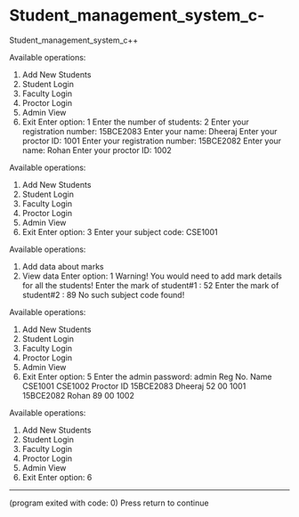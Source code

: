 # Student_management_system_c-
Student_management_system_c++

Available operations: 
1. Add New Students
2. Student Login
3. Faculty Login
4. Proctor Login
5. Admin View
6. Exit
Enter option: 1
Enter the number of students: 2
Enter your registration number: 15BCE2083
Enter your name: Dheeraj
Enter your proctor ID: 1001
Enter your registration number: 15BCE2082
Enter your name: Rohan
Enter your proctor ID: 1002

Available operations: 
1. Add New Students
2. Student Login
3. Faculty Login
4. Proctor Login
5. Admin View
6. Exit
Enter option: 3
Enter your subject code: CSE1001

Available operations: 
1. Add data about marks
2. View data
Enter option: 1
Warning! You would need to add mark details for all the students!
Enter the mark of student#1 : 52
Enter the mark of student#2 : 89
No such subject code found!

Available operations: 
1. Add New Students
2. Student Login
3. Faculty Login
4. Proctor Login
5. Admin View
6. Exit
Enter option: 5
Enter the admin password: admin
Reg No.           Name    CSE1001    CSE1002    Proctor ID
15BCE2083    Dheeraj    52    00    1001
15BCE2082    Rohan    89    00    1002

Available operations: 
1. Add New Students
2. Student Login
3. Faculty Login
4. Proctor Login
5. Admin View
6. Exit
Enter option: 6 


------------------
(program exited with code: 0)
Press return to continue

